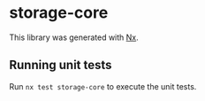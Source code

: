 # storage-core

This library was generated with [Nx](https://nx.dev).

## Running unit tests

Run `nx test storage-core` to execute the unit tests.
